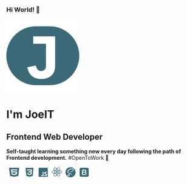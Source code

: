### Hi World! 🤖
![JoeIT Logo](android-chrome-192x192.png)
# I'm JoeIT        
## Frontend Web Developer 

**Self-taught learning something new every day following the path of Frontend development.**
#OpenToWork 🚀

![html](html.png) ![css](css.png) ![javascript](javascript.png) ![react](react.png) ![sass](sass.png) ![bootstrap](bootstrap.png)

<!--
**JoseIgnacioTapia/JoseIgnacioTapia** is a ✨ _special_ ✨ repository because its `README.md` (this file) appears on your GitHub profile.

Here are some ideas to get you started:

- 🔭 I’m currently working on ...
- 🌱 I’m currently learning ...
- 👯 I’m looking to collaborate on ...
- 🤔 I’m looking for help with ...
- 💬 Ask me about ...
- 📫 How to reach me: ...
- 😄 Pronouns: ...
- ⚡ Fun fact: ...
-->
